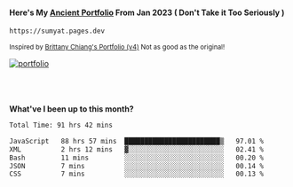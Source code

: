 #### Here's My [Ancient Portfolio](https://sumyat.pages.dev) From Jan 2023 ( Don't Take it Too Seriously ) 
````bash
https://sumyat.pages.dev 
````

<sub>Inspired by [Brittany Chiang's Portfolio (v4)](https://v4.brittanychiang.com/) Not as good as the original!</sub>


<a href='https://sumyat.pages.dev/'>
    <img src='https://github.com/sumyat-aung/sumyat-aung/assets/108873224/c9b4f2be-c585-4dd3-84e1-692c3854a6d8' alt='portfolio' align='center' />
</a>


<br />
<br />


<br />
<br />

**What've I been up to this month?**

<!--START_SECTION:waka-->

```txt
Total Time: 91 hrs 42 mins

JavaScript   88 hrs 57 mins  ████████████████████████▒   97.01 %
XML          2 hrs 12 mins   ▓░░░░░░░░░░░░░░░░░░░░░░░░   02.41 %
Bash         11 mins         ░░░░░░░░░░░░░░░░░░░░░░░░░   00.20 %
JSON         7 mins          ░░░░░░░░░░░░░░░░░░░░░░░░░   00.14 %
CSS          7 mins          ░░░░░░░░░░░░░░░░░░░░░░░░░   00.13 %
```

<!--END_SECTION:waka-->




